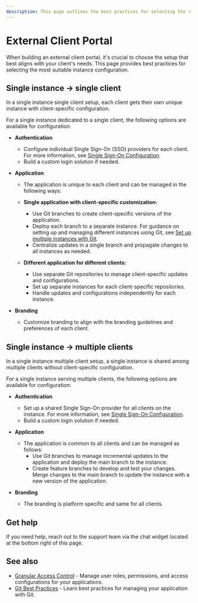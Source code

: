 ```yaml
---
description: This page outlines the best practices for selecting the right instance setup when building external client portals using Appsmith.
---
```


# External Client Portal

When building an external client portal, it's crucial to choose the setup that best aligns with your client's needs. This page provides best practices for selecting the most suitable instance configuration.

## Single instance → single client

In a single instance single client setup, each client gets their own unique instance with client-specific configuration.

<ZoomImage src="/img/appsmith-multiple-instances.svg" alt="Single Instance → Single client" caption="Single Instance → Single client"/>

For a single instance dedicated to a single client, the following options are available for configuration:

* **Authentication** 
  - Configure individual Single Sign-On (SSO) providers for each client. For more information, see [Single Sign-On Configuration](/getting-started/setup/instance-configuration/authentication).
  - Build a custom login solution if needed.

* **Application** 
  - The application is unique to each client and can be managed in the following ways:

  - **Single application with client-specific customization:**
    - Use Git branches to create client-specific versions of the application.
    - Deploy each branch to a separate instance. For guidance on setting up and managing different instances using Git, see [Set up multiple instances with Git](/advanced-concepts/version-control-with-git/environments-with-git).
    - Centralize updates in a single branch and propagate changes to all instances as needed.

  - **Different application for different clients:**
    - Use separate Git repositories to manage client-specific updates and configurations.
    - Set up separate instances for each client-specific repositories.
    - Handle updates and configurations independently for each instance.

* **Branding** 
  - Customize branding to align with the branding guidelines and preferences of each client.

## Single instance → multiple clients

In a single instance multiple client setup, a single instance is shared among multiple clients without client-specific configuration.

<ZoomImage src="/img/appsmith-single-instance.svg" alt="Single Instance → Multiple clients" caption="Single Instance → Multiple clients"/>

For a single instance serving multiple clients, the following options are available for configuration:

* **Authentication** 
  - Set up a shared Single Sign-On provider for all clients on the instance. For more information, see [Single Sign-On Configuration](/getting-started/setup/instance-configuration/authentication).
  - Build a custom login solution if needed.

* **Application** 
  - The application is common to all clients and can be managed as follows:
    - Use Git branches to manage incremental updates to the application and deploy the main branch to the instance.
    - Create feature branches to develop and test your changes. Merge changes to the main branch to update the instance with a new version of the application.

* **Branding** 
  - The branding is platform specific and same for all clients.

## Get help
If you need help, reach out to the support team via the chat widget located at the bottom right of this page.

## See also

- [Granular Access Control](/advanced-concepts/granular-access-control) - Manage user roles, permissions, and access configurations for your applications.
- [Git Best Practices](/advanced-concepts/version-control-with-git/merging-branches) - Learn best practices for managing your application with Git.